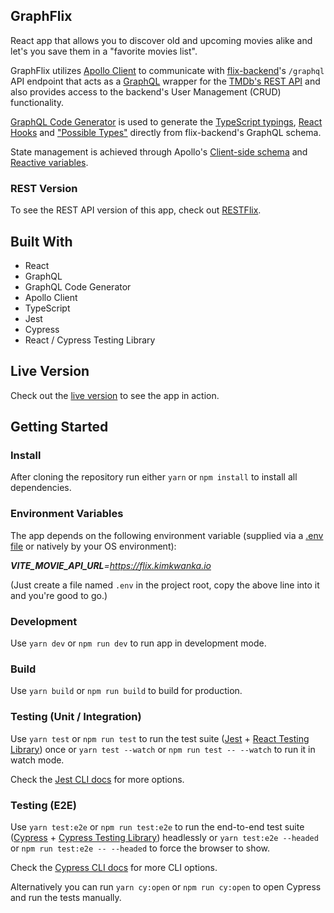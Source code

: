 ## GraphFlix
React app that allows you to discover old and upcoming movies alike and let's you save them in a "favorite movies list".

GraphFlix utilizes [Apollo Client](https://www.apollographql.com/docs/react/) to communicate with [flix-backend](https://github.com/kimkwanka/flix-backend)'s `/graphql` API endpoint that acts as a [GraphQL](https://graphql.org/) wrapper for the [TMDb's REST API](https://developers.themoviedb.org/3/getting-started/introduction) and also provides access to the backend's User Management (CRUD) functionality.

[GraphQL Code Generator](https://www.graphql-code-generator.com/) is used to generate the [TypeScript typings](https://www.graphql-code-generator.com/plugins/typescript), [React Hooks](https://www.graphql-code-generator.com/plugins/typescript-react-apollo) and ["Possible Types"](https://www.graphql-code-generator.com/plugins/fragment-matcher) directly from flix-backend's GraphQL schema.

State management is achieved through Apollo's [Client-side schema](https://www.apollographql.com/docs/react/local-state/client-side-schema/) and [Reactive variables](https://www.apollographql.com/docs/react/local-state/reactive-variables).

### REST Version

To see the REST API version of this app, check out [RESTFlix](https://github.com/kimkwanka/RESTFlix).

## Built With
- React
- GraphQL
- GraphQL Code Generator
- Apollo Client
- TypeScript
- Jest
- Cypress
- React / Cypress Testing Library

## Live Version
Check out the [live version](https://graphflix.netlify.app/) to see the app in action.

## Getting Started

### Install
After cloning the repository run either
``yarn`` or ``npm install`` to install all dependencies.

### Environment Variables
The app depends on the following environment variable (supplied via a [.env file](https://www.npmjs.com/package/react-native-dotenv) or natively by your OS environment):

  ***VITE_MOVIE_API_URL**=https://flix.kimkwanka.io*

(Just create a file named ``.env`` in the project root, copy the above line into it and you're good to go.)


### Development
Use ``yarn dev`` or ``npm run dev`` to run app in development mode.

### Build
Use ``yarn build`` or ``npm run build`` to build for production.

### Testing (Unit / Integration)
Use ``yarn test`` or ``npm run test`` to run the test suite ([Jest](https://jestjs.io/) + [React Testing Library](https://testing-library.com/docs/react-testing-library/intro)) once or
``yarn test --watch`` or ``npm run test -- --watch`` to run it in watch mode.

Check the [Jest CLI docs](https://jestjs.io/docs/cli) for more options.
### Testing (E2E)
Use ``yarn test:e2e`` or ``npm run test:e2e`` to run the end-to-end test suite ([Cypress](https://www.cypress.io/) + [Cypress Testing Library](https://testing-library.com/docs/cypress-testing-library/intro/)) headlessly or ``yarn test:e2e --headed`` or ``npm run test:e2e -- --headed`` to force the browser to show.

Check the [Cypress CLI docs](https://docs.cypress.io/guides/guides/command-line) for more CLI options.

Alternatively you can run ``yarn cy:open`` or ``npm run cy:open`` to open Cypress and run the tests manually.
